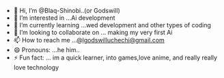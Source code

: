 - 👋 Hi, I’m @Blaq-Shinobi..(or Godswill)
- 👀 I’m interested in ...Ai development 
- 🌱 I’m currently learning ...wed development and other types of coding
- 💞️ I’m looking to collaborate on ... making my very first Ai
- 📫 How to reach me ...@lgodswilluchechi@gmail.com 
- 😄 Pronouns: ...he him.. 
- ⚡ Fun fact: ... im a quick learner, into games,love anime, and really really love technology

<!---
Blaq-Shinobi/Blaq-Shinobi is a ✨ special ✨ repository because its `README.md` (this file) appears on your GitHub profile.
You can click the Preview link to take a look at your changes.
--->
